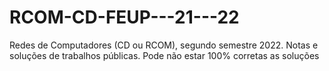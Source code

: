 # RCOM-CD-FEUP---21---22
Redes de Computadores (CD ou RCOM), segundo semestre 2022. Notas e soluções de trabalhos públicas. Pode não estar 100% corretas as soluções
